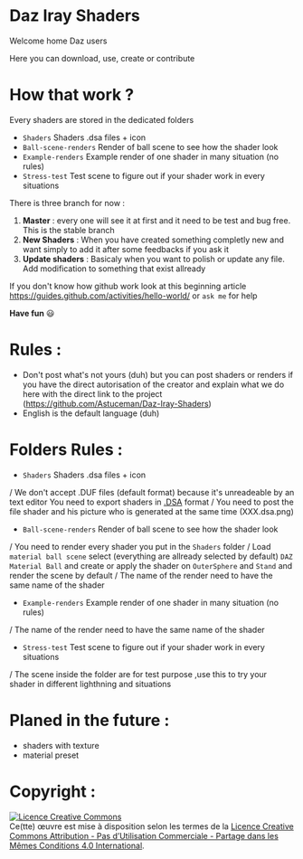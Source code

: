 # Daz Iray Shaders 
Welcome home Daz users

Here you can download, use, create or contribute

# How that work ?
Every shaders are stored in the dedicated folders

- `Shaders`               Shaders .dsa files + icon
- `Ball-scene-renders`    Render of ball scene to see how the shader look
- `Example-renders`       Example render of one shader in many situation (no rules)
- `Stress-test`           Test scene to figure out if your shader work in every situations

There is three branch for now :

1. **Master** : every one will see it at first and it need to be test and bug free. This is the stable branch
2. **New Shaders** : When you have created something completly new and want simply to add it after some feedbacks if you ask it
3. **Update shaders** : Basicaly when you want to polish or update any file. Add modification to something that exist allready


If you don't know how github work look at this beginning article https://guides.github.com/activities/hello-world/ or `ask me` for help

**Have fun**  :smiley:

# Rules :
- Don't post what's not yours (duh) but you can post shaders or renders if you have the direct autorisation of the creator and explain what we do here with the direct link to the project (https://github.com/Astuceman/Daz-Iray-Shaders)
- English is the default language (duh)

# Folders Rules :
- `Shaders`               Shaders .dsa files + icon

/ We don't accept .DUF files (default format) because it's unreadeable by an text editor
You need to export shaders in <a href="https://youtu.be/wvOotDR_cuI" target="_blank">.DSA</a> format
/ You need to post the file shader and his picture who is generated at the same time (XXX.dsa.png)

- `Ball-scene-renders`    Render of ball scene to see how the shader look

/ You need to render every shader you put in the `Shaders` folder 
/ Load `material ball scene` select (everything are allready selected by default) `DAZ Material Ball` and create or apply the shader on `OuterSphere` and `Stand` and render the scene by default
/ The name of the render need to have the same name of the shader

- `Example-renders`       Example render of one shader in many situation (no rules)

/ The name of the render need to have the same name of the shader

- `Stress-test`           Test scene to figure out if your shader work in every situations

/ The scene inside the folder are for test purpose ,use this to try your shader in different lighthning and situations 

# Planed in the future :
- shaders with texture
- material preset

# Copyright :

<a rel="license" href="http://creativecommons.org/licenses/by-nc-sa/4.0/"><img alt="Licence Creative Commons" style="border-width:0" src="https://i.creativecommons.org/l/by-nc-sa/4.0/88x31.png" /></a><br />Ce(tte) œuvre est mise à disposition selon les termes de la <a rel="license" href="http://creativecommons.org/licenses/by-nc-sa/4.0/">Licence Creative Commons Attribution - Pas d’Utilisation Commerciale - Partage dans les Mêmes Conditions 4.0 International</a>.
